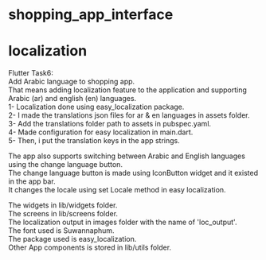 # shopping_app_interface

# localization

Flutter Task6:         
Add Arabic language to shopping app.    
That means adding localization feature to the application and supporting Arabic (ar) and english
(en) languages.    
1- Localization done using easy_localization package.     
2- I made the translations json files for ar & en languages in assets folder.     
3- Add the translations folder path to assets in pubspec.yaml.    
4- Made configuration for easy localization in main.dart.   
5- Then, i put the translation keys in the app strings.   
  
The app also supports switching between Arabic and English languages using the change language
button.       
The change language button is made using IconButton widget and it existed in the app bar.  
It changes the locale using set Locale method in easy localization.      
  
The widgets in lib/widgets folder.    
The screens in lib/screens folder.                   
The localization output in images folder with the name of 'loc_output'.           
The font used is Suwannaphum.      
The package used is easy_localization.      
Other App components is stored in lib/utils folder.
